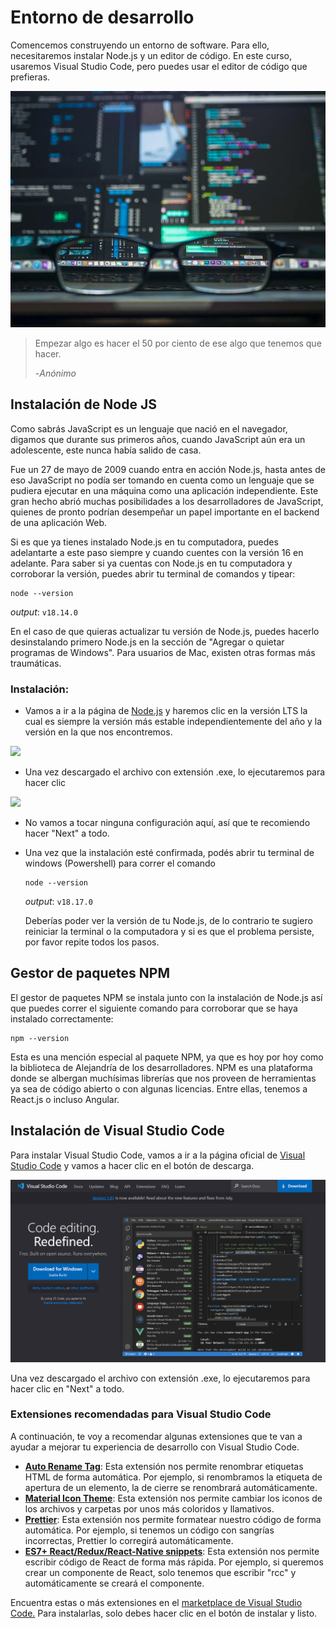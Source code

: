 # Entorno de desarrollo

Comencemos construyendo un entorno de software. Para ello, necesitaremos instalar Node.js y un editor de código. En este curso, usaremos Visual Studio Code, pero puedes usar el editor de código que prefieras.

![1692472290472](image/02-Entorno-de-desarrollo/1692472290472.png)

> Empezar algo es hacer el 50 por ciento de ese algo que tenemos que hacer.
>
> -*Anónimo*

## Instalación de Node JS

Como sabrás JavaScript es un lenguaje que nació en el navegador, digamos que durante sus primeros años, cuando JavaScript aún era un adolescente, este nunca había salido de casa.

Fue un 27 de mayo de 2009 cuando entra en acción Node.js, hasta antes de eso JavaScript no podía ser tomando en cuenta como un lenguaje que se pudiera ejecutar en una máquina como una aplicación independiente. Este gran hecho abrió muchas posibilidades a los desarrolladores de JavaScript, quienes de pronto podrían desempeñar un papel importante en el backend de una aplicación Web.

Si es que ya tienes instalado Node.js en tu computadora, puedes adelantarte a este paso siempre y cuando cuentes con la versión 16 en adelante. Para saber si ya cuentas con Node.js en tu computadora y corroborar la versión, puedes abrir tu terminal de comandos y tipear:

```shell
node --version
```

*output*: `v18.14.0`

En el caso de que quieras actualizar tu versión de Node.js, puedes hacerlo desinstalando primero Node.js en la sección de "Agregar o quietar programas de Windows". Para usuarios de Mac, existen otras formas más traumáticas.

### Instalación:

- Vamos a ir a la página de [Node.js](https://nodejs.org/es) y haremos clic en la versión LTS la cual es siempre la versión más estable independientemente del año y la versión en la que nos encontremos.

![](https://res.cloudinary.com/dvgro0geg/image/upload/v1691116468/assets/imagen_2023-08-03_233427062_xgbz1n.png)

* Una vez descargado el archivo con extensión .exe, lo ejecutaremos para hacer clic

![](https://res.cloudinary.com/dvgro0geg/image/upload/v1691116609/assets/TypeScriptOrientadoAObjetos/imagen_2023-08-03_233649826_lgqyq5.png)

* No vamos a tocar ninguna configuración aquí, así que te recomiendo hacer "Next" a todo.
* Una vez que la instalación esté confirmada, podés abrir tu terminal de windows (Powershell) para correr el comando

  ```shell
  node --version
  ```

  *output*: `v18.17.0`

  Deberías poder ver la versión de tu Node.js, de lo contrario te sugiero reiniciar la terminal o la computadora y si es que el problema persiste, por favor repite todos los pasos.

## Gestor de paquetes NPM

El gestor de paquetes NPM se instala junto con la instalación de Node.js así que puedes correr el siguiente comando para corroborar que se haya instalado correctamente:

```shell
npm --version
```

Esta es una mención especial al paquete NPM, ya que es hoy por hoy como la biblioteca de Alejandría de los desarrolladores. NPM es una plataforma donde se albergan muchísimas librerías que nos proveen de herramientas ya sea de código abierto o con algunas licencias. Entre ellas, tenemos a React.js o incluso Angular.

## Instalación de Visual Studio Code

Para instalar Visual Studio Code, vamos a ir a la página oficial de [Visual Studio Code](https://code.visualstudio.com/) y vamos a hacer clic en el botón de descarga.

![1692471814132](image/02-Entorno-de-desarrollo/1692471814132.png)

Una vez descargado el archivo con extensión .exe, lo ejecutaremos para hacer clic en "Next" a todo.

### Extensiones recomendadas para Visual Studio Code

A continuación, te voy a recomendar algunas extensiones que te van a ayudar a mejorar tu experiencia de desarrollo con Visual Studio Code.

- **[Auto Rename Tag](https://marketplace.visualstudio.com/items?itemName=formulahendry.auto-rename-tag)**: Esta extensión nos permite renombrar etiquetas HTML de forma automática. Por ejemplo, si renombramos la etiqueta de apertura de un elemento, la de cierre se renombrará automáticamente.
- **[Material Icon Theme](https://marketplace.visualstudio.com/items?itemName=PKief.material-icon-theme)**: Esta extensión nos permite cambiar los iconos de los archivos y carpetas por unos más coloridos y llamativos.
- **[Prettier](https://marketplace.visualstudio.com/items?itemName=esbenp.prettier-vscode)**: Esta extensión nos permite formatear nuestro código de forma automática. Por ejemplo, si tenemos un código con sangrías incorrectas, Prettier lo corregirá automáticamente.
- **[ES7+ React/Redux/React-Native snippets](https://marketplace.visualstudio.com/items?itemName=dsznajder.es7-react-js-snippets)**: Esta extensión nos permite escribir código de React de forma más rápida. Por ejemplo, si queremos crear un componente de React, solo tenemos que escribir "rcc" y automáticamente se creará el componente.

Encuentra estas o más extensiones en el [marketplace de Visual Studio Code.](https://marketplace.visualstudio.com/VSCode) Para instalarlas, solo debes hacer clic en el botón de instalar y listo.
